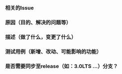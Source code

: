 ### 相关的Issue

  
### 原因（目的、解决的问题等）


### 描述（做了什么，变更了什么）


### 测试用例（新增、改动、可能影响的功能）
    
    
### 是否需要同步至release（如：3.0LTS ...）分支？

